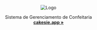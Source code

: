 <p align="center">
  <p align="center">
   <img  src="https://raw.githubusercontent.com/matherique/cakesie.app/main/logo.png" alt="Logo">
  </p>
  <p align="center">
   Sistema de Gerenciamento de Confeitaria
    <br />
    <a href="https://cakesie.app"><strong>cakesie.app »</strong></a>
  </p>
</p>
